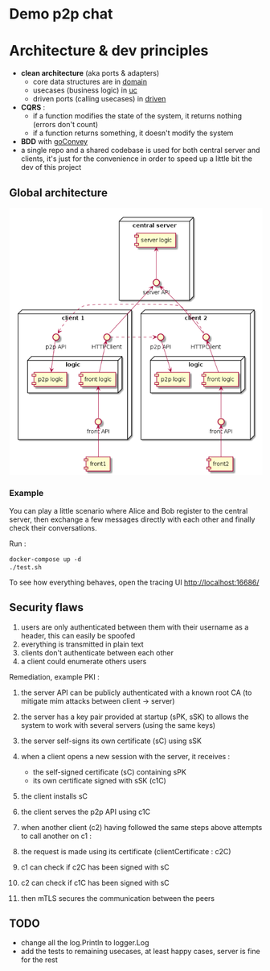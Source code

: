 # Demo p2p chat

# Architecture & dev principles
- __clean architecture__ (aka ports & adapters)
    - core data structures are in [domain](./backend/domain/)
    - usecases (business logic) in [uc](./backend/uc/)
    - driven ports (calling usecases) in [driven](./backend/driven/)
- __CQRS__ :
  - if a function modifies the state of the system, it returns nothing (errors don't count)
  - if a function returns something, it doesn't modify the system
- __BDD__ with [goConvey](http://goconvey.co/)
- a single repo and a shared codebase is used for both central server and clients, it's just for the convenience in order to speed up a little bit the dev of this project

## Global architecture
![architecture](./img/archi.png)


### Example 

You can play a little scenario where Alice and Bob register to the central server, then exchange a few messages directly 
with each other and finally check their conversations.

Run :
```$xslt
docker-compose up -d
./test.sh
```

To see how everything behaves, open the tracing UI [http://localhost:16686/](http://localhost:16686/)

## Security flaws
1. users are only authenticated between them with their username as a header, this can easily be spoofed
1. everything is transmitted in plain text
1. clients don't authenticate between each other
1. a client could enumerate others users

Remediation, example PKI :
1. the server API can be publicly authenticated with a known root CA (to mitigate mim attacks between client -> server)
1. the server has a key pair provided at startup (sPK, sSK) to allows the system to work with several servers (using the same keys)
1. the server self-signs its own certificate (sC) using sSK
1. when a client opens a new session with the server, it receives : 
    - the self-signed certificate (sC) containing sPK 
    - its own certificate signed with sSK (c1C)
1. the client installs sC
1. the client serves the p2p API using c1C

1. when another client (c2) having followed the same steps above attempts to call another on c1 :
1. the request is made using its certificate (clientCertificate : c2C)
1. c1 can check if c2C has been signed with sC
1. c2 can check if c1C has been signed with sC
1. then mTLS secures the communication between the peers

## TODO
- change all the log.Println to logger.Log
- add the tests to remaining usecases, at least happy cases, server is fine for the rest
